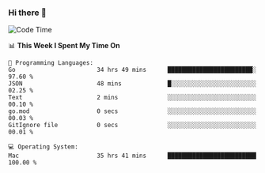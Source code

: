 ### Hi there 👋

<!--
**CrazyCollin/crazycollin** is a ✨ _special_ ✨ repository because its `README.md` (this file) appears on your GitHub profile.

Here are some ideas to get you started:

- 🔭 I’m currently working on ...
- 🌱 I’m currently learning ...
- 👯 I’m looking to collaborate on ...
- 🤔 I’m looking for help with ...
- 💬 Ask me about ...
- 📫 How to reach me: ...
- 😄 Pronouns: ...
- ⚡ Fun fact: ...
-->

<!--START_SECTION:waka-->
![Code Time](http://img.shields.io/badge/Code%20Time-4%2C392%20hrs%2010%20mins-blue)

📊 **This Week I Spent My Time On** 

```text
💬 Programming Languages: 
Go                       34 hrs 49 mins      ████████████████████████░   97.60 % 
JSON                     48 mins             █░░░░░░░░░░░░░░░░░░░░░░░░   02.25 % 
Text                     2 mins              ░░░░░░░░░░░░░░░░░░░░░░░░░   00.10 % 
go.mod                   0 secs              ░░░░░░░░░░░░░░░░░░░░░░░░░   00.03 % 
GitIgnore file           0 secs              ░░░░░░░░░░░░░░░░░░░░░░░░░   00.01 % 

💻 Operating System: 
Mac                      35 hrs 41 mins      █████████████████████████   100.00 % 
```


<!--END_SECTION:waka-->
